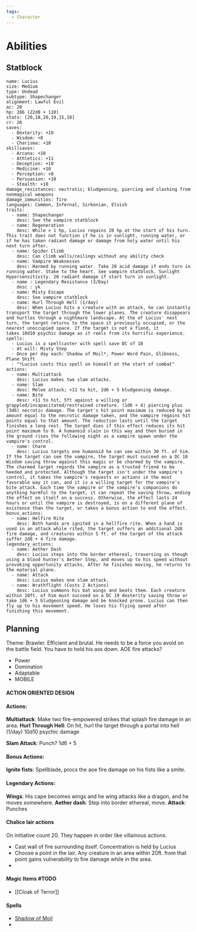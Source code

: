 ```yaml
---
tags:
  - Character
---
```

# Abilities
## Statblock
```statblock
name: Lucius
size: Medium
type: Undead
subtype: Shapechanger
alignment: Lawful Evil
ac: 20
hp: 286 (22d8 + 110)
stats: [20,18,20,19,15,18]
cr: 20
saves:
  - Dexterity: +10
  - Wisdom: +8
  - Charisma: +10
skillsaves:
  - Arcana: +10
  - Athletics: +11
  - Deception: +10
  - Medicine: +10
  - Perception: +8
  - Persuasion: +10
  - Stealth: +10
damage_resistances: nectrotic; bludgeoning, piercing and slashing from nonmagical weapons
damage_immunities: fire
languages: Common, Infernal, Sirkonian, Elvish
traits:
  - name: Shapechanger
    desc: See the vampire statblock
  - name: Regeneration
    desc: While > 1 hp, Lucius regains 20 hp at the start of his turn. This trait does not function if he is in sunlight, running water, or if he has taken radiant damage or damage from holy water until his next turn after.
  - name: Spider Climb
    desc: Can climb walls/ceilings without any ability check
  - name: Vampire Weaknesses
    desc: Harmed by running water. Take 20 acid damage if ends turn in running water. Stake to the heart. See vampire statblock. Sunlight Hypersensitivity. 20 radiant damage if start turn in sunlight.
  - name : Legendary Resistance (3/Day)
    desc : yk
  - name: Misty Escape
    desc: See vampire statblock
  - name: Hurl Through Hell (1/day)
    desc: When Lucius hits a creature with an attack, he can instantly transport the target through the lower planes. The creature disappears and hurtles through a nightmare landscape. At the of Lucius' next turn, the target returns to the space it previously occupied, or the nearest unoccupied space. If the target is not a fiend, it takes 10d10 psychic damage as it reels from its horrific experience.
spells:
  - Lucius is a spellcaster with spell save DC of 18
  - At will: Misty Step
  - Once per day each: Shadow of Moil*, Power Word Pain, Glibness, Plane Shift
  - "*Lucius casts this spell on himself at the start of combat"
actions:
  - name: Multiattack
    desc: Lucius makes two slam attacks.
  - name: Slam
    desc: Melee attack; +11 to hit, 2d6 + 5 bludgeoning damage.
  - name: Bite
    desc: +11 to hit, 5ft against a willing or grappled/incapacitated/restrained creature. (1d6 + 4) piercing plus (3d6) necrotic damage. The target's hit point maximum is reduced by an amount equal to the necrotic damage taken, and the vampire regains hit points equal to that amount. The reduction lasts until the target finishes a long rest. The target dies if this effect reduces its hit point maximum to 0. A humanoid slain in this way and then buried in the ground rises the following night as a vampire spawn under the vampire's control.
  - name: Charm
    desc: Lucius targets one humanoid he can see within 30 ft. of him. If the target can see the vampire, the target must succeed on a DC 18 Wisdom saving throw against this magic or be charmed by the vampire. The charmed target regards the vampire as a trusted friend to be heeded and protected. Although the target isn't under the vampire's control, it takes the vampire's requests or actions in the most favorable way it can, and it is a willing target for the vampire's bite attack. Each time the vampire or the vampire's companions do anything harmful to the target, it can repeat the saving throw, ending the effect on itself on a success. Otherwise, the effect lasts 24 hours or until the vampire is destroyed, is on a different plane of existence than the target, or takes a bonus action to end the effect.
bonus_actions:
  - name: Helfire Rite
    desc: Both hands are ignited in a hellfire rite. When a hand is used in an attack while rited, the target suffers an additional 2d8 fire damage, and creatures within 5 ft. of the target of the attack suffer 2d8 + 4 fire damage.
legendary_actions:
  - name: Aether Dash
    desc: Lucius steps into the border ethereal, traversing as though using a blood hunter's Aether Step, and moves up to his speed without provoking opportunity attacks. After he finishes moving, he returns to the material plane.
  - name: Attack
    desc: Lucius makes one slam attack.
  - name: Wrathflight (Costs 2 Actions)
    desc: Lucius summons his bat wings and beats them. Each creature within 10ft. of him must succeed on a DC 19 dexterity saving throw or take 1d6 + 5 bludgeoning damage and be knocked prone. Lucius can then fly up to his movement speed. He loses his flying speed after finishing this movement.
```

## Planning
Theme: Brawler. Efficient and brutal. He needs to be a force you avoid on the battle field. You have to hold his ass down. AOE fire attacks?
- Power
- Domination
- Adaptable
- MOBILE
#### ACTION ORIENTED DESIGN
#### Actions:
**Multiattack**: Make two fire-empowered strikes that splash fire damage in an area.
**Hurl Through Hell**: On hit, hurl the target through a portal into hell (1/day) 10d10 psychic damage

**Slam Attack**: Punch? 1d6 + 5
#### Bonus Actions:
**Ignite fists**: Spellblade, procs the aoe fire damage on his fists like a smite.

#### Legendary Actions:
**Wings**: His cape becomes wings and he wing attacks like a dragon, and he moves somewhere.
**Aether dash**: Step into border ethereal, move.
**Attack**: Punches

#### Chalice lair actions
On initiative count 20. They happen in order like villainous actions.
- Cast wall of fire surrounding itself. Concentration is held by Lucius
- Choose a point in the lair. Any creature in an area within 20ft. from that point gains vulnerability to fire damage while in the area.
- 
#### Magic Items #TODO 
- [[Cloak of Terror]]
#### Spells
- [Shadow of Moil](https://5e.tools/spells.html#shadow%20of%20moil_xge)
- 